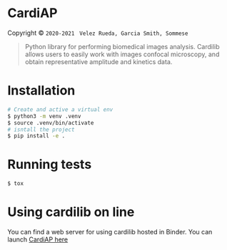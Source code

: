 CardiAP
=======

Copyright © `2020-2021 ` `Velez Rueda, Garcia Smith, Sommese`

> Python library for performing biomedical images analysis. Cardilib allows users to easily work with images confocal microscopy, and obtain representative amplitude and kinetics data.


# Installation

```bash
# Create and active a virtual env
$ python3 -m venv .venv
$ source .venv/bin/activate
# isntall the project
$ pip install -e .
```
# Running tests

```bash
$ tox
```

# Using cardilib on line

You can find a web server for using cardilib hosted in Binder. You can launch [CardiAP here](http://cardiap.herokuapp.com/)